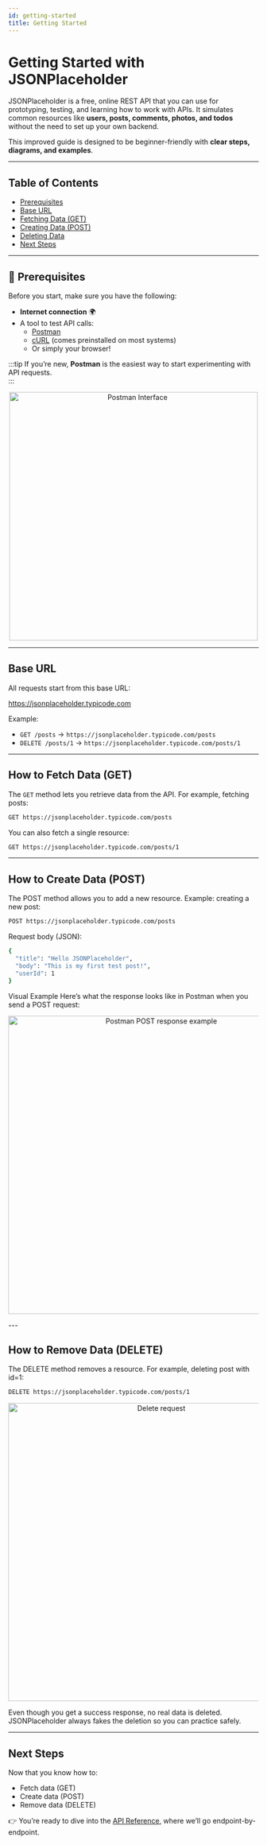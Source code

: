 ```yaml
---
id: getting-started
title: Getting Started
---
```


# Getting Started with JSONPlaceholder

JSONPlaceholder is a free, online REST API that you can use for prototyping, testing, and learning how to work with APIs.  It simulates common resources like **users, posts, comments, photos, and todos** without the need to set up your own backend.
  

This improved guide is designed to be beginner-friendly with **clear steps, diagrams, and examples**.

---

## Table of Contents
- [Prerequisites](#prerequisites)  
- [Base URL](#base-url)  
- [Fetching Data (GET)](#how-to-fetch-data-get)  
- [Creating Data (POST)](#how-to-create-data-post)  
- [Deleting Data](#how-to-remove-data-delete)  
- [Next Steps](#next-steps)  
 

---

## 🔧 Prerequisites

Before you start, make sure you have the following:

- **Internet connection** 🌍  
- A tool to test API calls:
  - [Postman](https://www.postman.com/downloads/)  
  - [cURL](https://curl.se/) (comes preinstalled on most systems)  
  - Or simply your browser!  

:::tip
If you’re new, **Postman** is the easiest way to start experimenting with API requests.  
:::
<p align="center">
 <img src="/img/postman-interface.gif" alt="Postman Interface" width="500"/>
</p>

---


##  Base URL

All requests start from this base URL:

https://jsonplaceholder.typicode.com

Example:  
- `GET /posts` → `https://jsonplaceholder.typicode.com/posts`  
- `DELETE /posts/1` → `https://jsonplaceholder.typicode.com/posts/1`  

---

## How to Fetch Data (GET)

The `GET` method lets you retrieve data from the API. For example, fetching posts:

```bash
GET https://jsonplaceholder.typicode.com/posts
```
You can also fetch a single resource:

```bash
GET https://jsonplaceholder.typicode.com/posts/1
```
---
## How to Create Data (POST)

The POST method allows you to add a new resource.
Example: creating a new post:

```bash
POST https://jsonplaceholder.typicode.com/posts
```

Request body (JSON):

```bash
{
  "title": "Hello JSONPlaceholder",
  "body": "This is my first test post!",
  "userId": 1
}
```

Visual Example
Here’s what the response looks like in Postman when you send a POST request:

<p align="center">
  <img src="/img/successful-post-request.jpg" alt="Postman POST response example" width="600"/>
</p>
---

## How to Remove Data (DELETE)

The DELETE method removes a resource.
For example, deleting post with id=1:

```bash
DELETE https://jsonplaceholder.typicode.com/posts/1
```

<p align="center">
  <img src="/img/delete-request.jpg" alt="Delete request" width="600"/>
</p>

Even though you get a success response, no real data is deleted.
JSONPlaceholder always fakes the deletion so you can practice safely.

---

## Next Steps
Now that you know how to:
- Fetch data (GET)
- Create data (POST)
- Remove data (DELETE)

👉 You’re ready to dive into the [API Reference](/docs/writetech-portfolio/documentation-tooling/api-reference/get-user.md), where we’ll go endpoint-by-endpoint.





